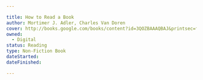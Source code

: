 ```yaml
---

title: How to Read a Book
author: Mortimer J. Adler, Charles Van Doren
cover: http://books.google.com/books/content?id=3QOZBAAAQBAJ&printsec=frontcover&img=1&zoom=1&edge=curl&source=gbs_api
owned:
  - Digital
status: Reading
type: Non-Fiction Book
dateStarted: 
dateFinished: 

---
```

